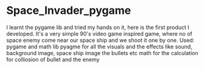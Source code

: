 # Space_Invader_pygame
I learnt the pygame lib and tried my hands on it, here is the first product I developed. It's a very simple 90's video game inspired game, where no of space enemy come near our space ship and we shoot it one by one.
Used: pygame and math lib
  pyagme for all the visuals and the effects like sound, background image, space ship image the bullets etc
  math for the calculation for colliosion of bullet and the enemy
